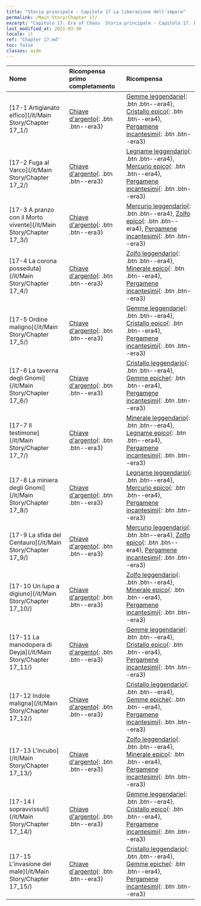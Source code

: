 ```yaml
---
title: "Storia principale - Capitolo 17 La liberazione dell'impero"
permalink: /Main Story/Chapter 17/
excerpt: "Capitolo 17. Era of Chaos  Storia principale - Capitolo 17. La liberazione dell'impero"
last_modified_at: 2021-03-30
locale: it
ref: "Chapter 17.md"
toc: false
classes: wide
---
```


  | Nome |  Ricompensa primo completamento | Ricompensa |
  |:------------|:------------|:------------| 
  | [17-1 Artigianato elfico](/it/Main Story/Chapter 17_1/) | [Chiave d'argento](/it/Items/con_693/){: .btn .btn--era3} | [Gemme leggendarie](/it/Items/mat_58/){: .btn .btn--era4}, [Cristallo epico](/it/Items/mat_52/){: .btn .btn--era4}, [Pergamene incantesimi](/it/Items/con_694/){: .btn .btn--era3} |
  | [17-2 Fuga al Varco](/it/Main Story/Chapter 17_2/) | [Chiave d'argento](/it/Items/con_693/){: .btn .btn--era3} | [Legname leggendario](/it/Items/mat_55/){: .btn .btn--era4}, [Mercurio epico](/it/Items/mat_49/){: .btn .btn--era4}, [Pergamene incantesimi](/it/Items/con_694/){: .btn .btn--era3} |
  | [17-3 A pranzo con il Morto vivente](/it/Main Story/Chapter 17_3/) | [Chiave d'argento](/it/Items/con_693/){: .btn .btn--era3} | [Mercurio leggendario](/it/Items/mat_56/){: .btn .btn--era4}, [Zolfo epico](/it/Items/mat_50/){: .btn .btn--era4}, [Pergamene incantesimi](/it/Items/con_694/){: .btn .btn--era3} |
  | [17-4 La corona posseduta](/it/Main Story/Chapter 17_4/) | [Chiave d'argento](/it/Items/con_693/){: .btn .btn--era3} | [Zolfo leggendario](/it/Items/mat_57/){: .btn .btn--era4}, [Minerale epico](/it/Items/mat_47/){: .btn .btn--era4}, [Pergamene incantesimi](/it/Items/con_694/){: .btn .btn--era3} |
  | [17-5 Ordine maligno](/it/Main Story/Chapter 17_5/) | [Chiave d'argento](/it/Items/con_693/){: .btn .btn--era3} | [Gemme leggendarie](/it/Items/mat_58/){: .btn .btn--era4}, [Cristallo epico](/it/Items/mat_52/){: .btn .btn--era4}, [Pergamene incantesimi](/it/Items/con_694/){: .btn .btn--era3} |
  | [17-6 La taverna degli Gnomi](/it/Main Story/Chapter 17_6/) | [Chiave d'argento](/it/Items/con_693/){: .btn .btn--era3} | [Cristallo leggendario](/it/Items/mat_59/){: .btn .btn--era4}, [Gemme epiche](/it/Items/mat_51/){: .btn .btn--era4}, [Pergamene incantesimi](/it/Items/con_694/){: .btn .btn--era3} |
  | [17-7 Il testimone](/it/Main Story/Chapter 17_7/) | [Chiave d'argento](/it/Items/con_693/){: .btn .btn--era3} | [Minerale leggendario](/it/Items/mat_54/){: .btn .btn--era4}, [Legname epico](/it/Items/mat_48/){: .btn .btn--era4}, [Pergamene incantesimi](/it/Items/con_694/){: .btn .btn--era3} |
  | [17-8 La miniera degli Gnomi](/it/Main Story/Chapter 17_8/) | [Chiave d'argento](/it/Items/con_693/){: .btn .btn--era3} | [Legname leggendario](/it/Items/mat_55/){: .btn .btn--era4}, [Mercurio epico](/it/Items/mat_49/){: .btn .btn--era4}, [Pergamene incantesimi](/it/Items/con_694/){: .btn .btn--era3} |
  | [17-9 La sfida del Centauro](/it/Main Story/Chapter 17_9/) | [Chiave d'argento](/it/Items/con_693/){: .btn .btn--era3} | [Mercurio leggendario](/it/Items/mat_56/){: .btn .btn--era4}, [Zolfo epico](/it/Items/mat_50/){: .btn .btn--era4}, [Pergamene incantesimi](/it/Items/con_694/){: .btn .btn--era3} |
  | [17-10 Un lupo a digiuno](/it/Main Story/Chapter 17_10/) | [Chiave d'argento](/it/Items/con_693/){: .btn .btn--era3} | [Zolfo leggendario](/it/Items/mat_57/){: .btn .btn--era4}, [Minerale epico](/it/Items/mat_47/){: .btn .btn--era4}, [Pergamene incantesimi](/it/Items/con_694/){: .btn .btn--era3} |
  | [17-11 La manodopera di Deyja](/it/Main Story/Chapter 17_11/) | [Chiave d'argento](/it/Items/con_693/){: .btn .btn--era3} | [Gemme leggendarie](/it/Items/mat_58/){: .btn .btn--era4}, [Cristallo epico](/it/Items/mat_52/){: .btn .btn--era4}, [Pergamene incantesimi](/it/Items/con_694/){: .btn .btn--era3} |
  | [17-12 Indole maligna](/it/Main Story/Chapter 17_12/) | [Chiave d'argento](/it/Items/con_693/){: .btn .btn--era3} | [Cristallo leggendario](/it/Items/mat_59/){: .btn .btn--era4}, [Gemme epiche](/it/Items/mat_51/){: .btn .btn--era4}, [Pergamene incantesimi](/it/Items/con_694/){: .btn .btn--era3} |
  | [17-13 L'incubo](/it/Main Story/Chapter 17_13/) | [Chiave d'argento](/it/Items/con_693/){: .btn .btn--era3} | [Zolfo leggendario](/it/Items/mat_57/){: .btn .btn--era4}, [Minerale epico](/it/Items/mat_47/){: .btn .btn--era4}, [Pergamene incantesimi](/it/Items/con_694/){: .btn .btn--era3} |
  | [17-14 I sopravvissuti](/it/Main Story/Chapter 17_14/) | [Chiave d'argento](/it/Items/con_693/){: .btn .btn--era3} | [Gemme leggendarie](/it/Items/mat_58/){: .btn .btn--era4}, [Cristallo epico](/it/Items/mat_52/){: .btn .btn--era4}, [Pergamene incantesimi](/it/Items/con_694/){: .btn .btn--era3} |
  | [17-15 L'invasione del male](/it/Main Story/Chapter 17_15/) | [Chiave d'argento](/it/Items/con_693/){: .btn .btn--era3} | [Cristallo leggendario](/it/Items/mat_59/){: .btn .btn--era4}, [Gemme epiche](/it/Items/mat_51/){: .btn .btn--era4}, [Pergamene incantesimi](/it/Items/con_694/){: .btn .btn--era3} |
